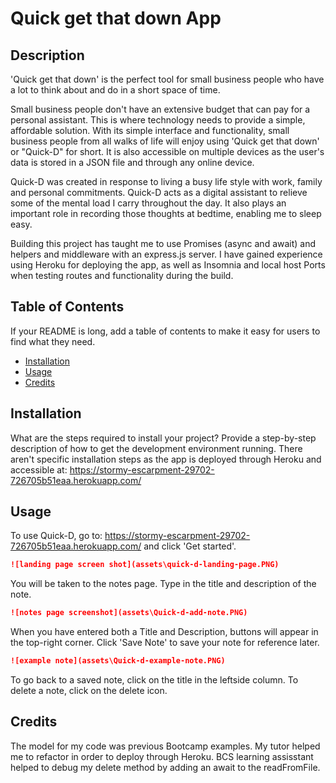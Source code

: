 # Quick get that down App

## Description

'Quick get that down' is the perfect tool for small business people who have a lot to think about and do in a short space of time.

Small business people don't have an extensive budget that can pay for a personal assistant. This is where technology needs to provide a simple, affordable solution. With its simple interface and functionality, small business people from all walks of life will enjoy using 'Quick get that down' or "Quick-D" for short. It is also accessible on multiple devices as the user's data is stored in a JSON file and  through any online device. 

Quick-D was created in response to living a busy life style with work, family and personal commitments. Quick-D acts as a digital assistant to relieve some of the mental load I carry throughout the day. It also plays an important role in recording those thoughts at bedtime, enabling me to sleep easy.

Building this project has taught me to use Promises (async and await) and helpers and middleware with an express.js server. I have gained experience using Heroku for deploying the app, as well as Insomnia and local host Ports when testing routes and functionality during the build. 

## Table of Contents

If your README is long, add a table of contents to make it easy for users to find what they need.

- [Installation](#installation)
- [Usage](#usage)
- [Credits](#credits)

## Installation

What are the steps required to install your project? Provide a step-by-step description of how to get the development environment running.
There aren't specific installation steps as the app is deployed through Heroku and accessible at:
https://stormy-escarpment-29702-726705b51eaa.herokuapp.com/ 

## Usage

To use Quick-D, go to: https://stormy-escarpment-29702-726705b51eaa.herokuapp.com/ and click 'Get started'.
```md
![landing page screen shot](assets\quick-d-landing-page.PNG)
```

You will be taken to the notes page.
Type in the title and description of the note.

```md
![notes page screenshot](assets\Quick-d-add-note.PNG)
```

When you have entered both a Title and Description, buttons will appear in the top-right corner.
Click 'Save Note' to save your note for reference later. 

```md 
![example note](assets\Quick-d-example-note.PNG)
```

To go back to a saved note, click on the title in the leftside column.
To delete a note, click on the delete icon.


## Credits
The model for my code was previous Bootcamp examples. 
My tutor helped me to refactor in order to deploy through Heroku.
BCS learning assisstant helped to debug my delete method by adding an await to the readFromFile.

